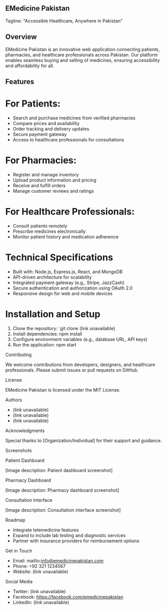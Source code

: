 ## EMedicine Pakistan

Tagline: "Accessible Healthcare, Anywhere in Pakistan"

## Overview

EMedicine Pakistan is an innovative web application connecting patients, pharmacies, and healthcare professionals across Pakistan. Our platform enables seamless buying and selling of medicines, ensuring accessibility and affordability for all.

## Features

# For Patients:

- Search and purchase medicines from verified pharmacies
- Compare prices and availability
- Order tracking and delivery updates
- Secure payment gateway
- Access to healthcare professionals for consultations

# For Pharmacies:

- Register and manage inventory
- Upload product information and pricing
- Receive and fulfill orders
- Manage customer reviews and ratings

# For Healthcare Professionals:

- Consult patients remotely
- Prescribe medicines electronically
- Monitor patient history and medication adherence

# Technical Specifications

- Built with: Node.js, Express.js, React, and MongoDB
- API-driven architecture for scalability
- Integrated payment gateway (e.g., Stripe, JazzCash)
- Secure authentication and authorization using OAuth 2.0
- Responsive design for web and mobile devices

# Installation and Setup

1. Clone the repository: `git clone (link unavailable)
2. Install dependencies: npm install
3. Configure environment variables (e.g., database URL, API keys)
4. Run the application: npm start

Contributing

We welcome contributions from developers, designers, and healthcare professionals. Please submit issues or pull requests on GitHub.

License

EMedicine Pakistan is licensed under the MIT License.

Authors

- (link unavailable)
- (link unavailable)
- (link unavailable)

Acknowledgments

Special thanks to [Organization/Individual] for their support and guidance.

Screenshots

Patient Dashboard

[Image description: Patient dashboard screenshot]

Pharmacy Dashboard

[Image description: Pharmacy dashboard screenshot]

Consultation Interface

[Image description: Consultation interface screenshot]

Roadmap

- Integrate telemedicine features
- Expand to include lab testing and diagnostic services
- Partner with insurance providers for reimbursement options

Get in Touch

- Email: mailto:info@emedicinepakistan.com
- Phone: +92 321 1234567
- Website: (link unavailable)

Social Media

- Twitter: (link unavailable)
- Facebook: https://facebook.com/emedicinepakistan
- LinkedIn: (link unavailable)
